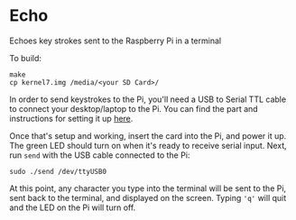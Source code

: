 # Echo
Echoes key strokes sent to the Raspberry Pi in a terminal

To build:
```
make
cp kernel7.img /media/<your SD Card>/
```

In order to send keystrokes to the Pi, you'll need a USB to Serial TTL cable to connect your desktop/laptop to the Pi.  You can find the part and instructions 
for setting it up [here](https://www.adafruit.com/product/954).

Once that's setup and working, insert the card into the Pi, and power it up.  The green LED should turn on when it's ready to receive serial input.  Next, 
run ```send``` with the USB cable connected to the Pi:
```
sudo ./send /dev/ttyUSB0 
```
At this point, any character you type into the terminal will be sent to the Pi, sent back to the terminal, and displayed on the screen.  Typing ```'q'``` will quit and
the LED on the Pi will turn off.
